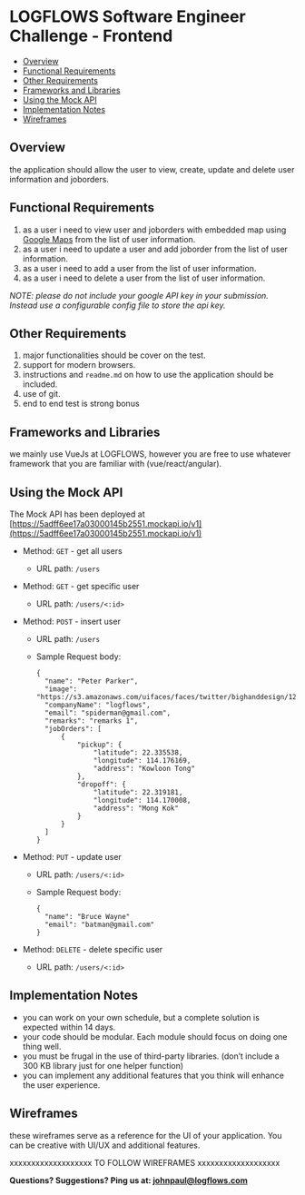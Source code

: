 # LOGFLOWS Software Engineer Challenge - Frontend

- [Overview](#overview)
- [Functional Requirements](#functional-requirements)
- [Other Requirements](#other-requirements)
- [Frameworks and Libraries](#frameworks-and-libraries)
- [Using the Mock API](#using-the-mock-api)
- [Implementation Notes](#implementation-notes)
- [Wireframes](#wireframes)

## Overview

the application should allow the user to view, create, update and delete user information and joborders.


## Functional Requirements

1. as a user i need to view user and joborders with embedded map using [Google Maps](https://developers.google.com/maps/) from the list of user information.
2. as a user i need to update a user and add joborder from the list of user information.
3. as a user i need to add a user from the list of user information.
4. as a user i need to delete a user from the list of user information.

*NOTE: please do not include your google API key in your submission. Instead use a configurable config file to store the api key.*


## Other Requirements

1. major functionalities should be cover on the test.
2. support for modern browsers.
3. instructions and `readme.md` on how to use the application should be included.
4. use of git.
5. end to end test is strong bonus

## Frameworks and Libraries

we mainly use VueJs at LOGFLOWS, however you are free to use whatever framework that you are familiar with (vue/react/angular).


## Using the Mock API

The Mock API has been deployed at [https://5adff6ee17a03000145b2551.mockapi.io/v1](https://5adff6ee17a03000145b2551.mockapi.io/v1)


- Method: `GET` - get all users
  - URL path: `/users`

- Method: `GET` - get specific user
  - URL path: `/users/<:id>`
  
- Method: `POST` - insert user
  - URL path: `/users`
  - Sample Request body:

    ```
    {
      "name": "Peter Parker",
      "image": "https://s3.amazonaws.com/uifaces/faces/twitter/bighanddesign/128.jpg",
      "companyName": "logflows",
      "email": "spiderman@gmail.com",
      "remarks": "remarks 1",
      "jobOrders": [
          {
              "pickup": {
                  "latitude": 22.335538,
                  "longitude": 114.176169,
                  "address": "Kowloon Tong"
              },
              "dropoff": {
                  "latitude": 22.319181,
                  "longitude": 114.170008,
                  "address": "Mong Kok"
              }
          }
      ]
  	}
    ```
    
- Method: `PUT` - update user
  - URL path: `/users/<:id>`
  - Sample Request body:

    ```
    {
      "name": "Bruce Wayne"
      "email": "batman@gmail.com"
  	}
    ```
    
- Method: `DELETE` - delete specific user
  - URL path: `/users/<:id>`

## Implementation Notes

- you can work on your own schedule, but a complete solution is expected within 14 days.
- your code should be modular. Each module should focus on doing one thing well.
- you must be frugal in the use of third-party libraries. (don’t include a 300 KB library just for one helper function)
- you can implement any additional features that you think will enhance the user experience.

## Wireframes

these wireframes serve as a reference for the UI of your application. You can be creative with UI/UX and additional features.

xxxxxxxxxxxxxxxxxxx TO FOLLOW WIREFRAMES xxxxxxxxxxxxxxxxxxx



**Questions? Suggestions? Ping us at: [johnpaul@logflows.com](mailto:johnpaul@logflows.com)**
